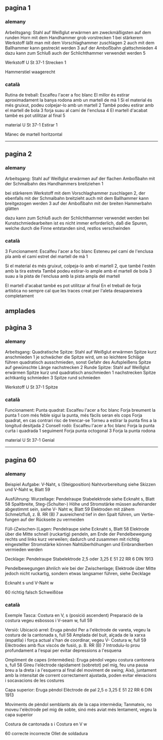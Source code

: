 ## pagina 1
### alemany 

Arbelitsgang:
Stahl auf Weißglut erwärmen 
am zweckmäßigsten auf dem runden Horn mit dem Handhammer grob vorstrecken 1
bei stärkerem Werkstoff läßt man mit dem Vorschlaghammer zuschlagen 2
auch mit dem Ballhammer kann gestreckt werden 3
auf der Amboẞbahn glattschmieden 4
dazu kann zum Schluß auch der Schlichthammer verwendet werden 5

Werkstoff
U St 37-1
Strecken
1

Hammerstiel waagerecht
### català

Rutina de treball:
Escalfeu l'acer a foc blanc
El millor és estirar aproximadament la banya rodona amb un martell de mà 1
Si el material és més gruixut, podeu colpejar-lo amb un martell 2
També podeu estirar amb el martell de bola 3
forja suau al camí de l'enclusa 4
El martell d'acabat també es pot utilitzar al final 5

material
U St 37-1
Estirar
1

Mànec de martell horitzontal

---
## pagina 2
### alemany
Arbeitsgang:
Stahl auf Weißglut erwärmen
auf der flachen Amboẞbahn mit der Schmalbahn des Handhammers breitziehen 1

bei stärkerem Werkstoff mit dem Vorschlaghammer zuschlagen 2, der ebenfalls mit der Schmalbahn breitzieht
auch mit dem Ballhammer kann breitgezogen werden 3 
auf der Amboẞbahn mit der breiten Hammerbahn glätten

dazu kann zum Schluß auch der Schlichthammer verwendet werden
bei Kunstschmiedearbeiten ist es nicht immer erforderlich, daß die Spuren, welche 
durch die Finne entstanden sind, restlos verschwinden

### català
3
Funcionament:
Escalfeu l'acer a foc blanc
Esteneu pel camí de l'enclusa pla amb el camí estret del martell de mà 1

Si el material és més gruixut, colpeja-lo amb el martell 2, que també l'estén amb la tira estreta
També podeu estirar-lo ample amb el martell de bola 3
suau a la pista de l'enclusa amb la pista ampla del martell

El martell d'acabat també es pot utilitzar al final
En el treball de forja artística no sempre cal que les traces
creat per l'aleta desapareixerà completament


amplades
---
## pàgina 3
### alemany

Arbeitsgang:
Quadratische Spitze:
Stahl auf Weißglut erwärmen
Spitze kurz anschmieden 1
je schwächer die Spitze wird, um so leichtere Schläge führen
quadratisch ausschmieden, sonst Gefahr des Aufspleißens
Spitze auf gewünschte Länge nachstrecken 2
Runde Spitze:
Stahl auf Weißglut erwärmen
Spitze kurz und quadratisch anschmieden 1
nachstrecken
Spitze achtkantig schmieden 3
Spitze rund schmieden

Werkstoff
U St 37-1
Spitze

### català
Funcionament:
Punta quadrat:
Escalfeu l'acer a foc blanc
Forja breument la punta 1
com més feble sigui la punta, més fàcils seran els cops
Forja quadrat, en cas contrari risc de trencar-se
Torneu a estirar la punta fins a la longitud desitjada 2
Consell rodó:
Escalfeu l'acer a foc blanc
Forja la punta curta i quadrada 1
seguiment
Forja punta octogonal 3
Forja la punta rodona

material
U St 37-1
Genial

---
## pagina 60
### alemany

Beispiel
Aufgabe:
V-Naht, s (Steigposition)
Nahtvorbereitung siehe Skizzen und V-Naht w, Blatt 59

Ausführung:
Wurzellage:
Pendelraupe
Stabelektrode siehe Ecknaht s, Blatt 58
Spaltbreite, Steg-(Schulter-) Höhe und Stromstärke
müssen aufeinander abgestimmt sein, siehe V-
Naht w, Blatt 59
Elektroden mit zähem Schmelzfluß, z. B. RR (B) 7
ausreichend tief in den Spalt führen, um Vertie-fungen auf der Rückseite zu vermeiden

Füll-(Zwischen-)Lagen:
Pendelraupe
siehe Ecknaht s, Blatt 58
Elektrode über die Mitte schnell (ruckartig) pendeln, am Ende der Pendelbewegung rechts und links kurz verweilen; dadurch und zusammen mit richtig eingestellter Stromstärke können Nahtüberhöhungen und Einbrandkerben vermieden werden

Decklage:
Pendelraupe
Stabelektrode 2,5 oder 3,25 E 51 22 RR 6 DIN 1913

Pendelbewegungen ähnlich wie bei der Zwischenlage; Elektrode über Mitte jedoch nicht ruckartig, sondern etwas langsamer führen, siehe Decklage

Ecknaht s und
V-Naht w

60
richtig
falsch
Schweißöse

### català

Exemple
Tasca:
Costura en V, s (posició ascendent)
Preparació de la costura vegeu esbossos i V-seam w, full 59

Versió:
Ubicació arrel:
Eruga pèndol
Per a l'elèctrode de vareta, vegeu la costura de la cantonada s, full 58
Amplada del buit, alçada de la xarxa (espatlla) i força actual
s'han de coordinar, vegeu V-
Costura w, full 59
Elèctrodes amb flux viscós de fusió, p. B. RR (B) 7
Introduïu-lo prou profundament a l'espai per evitar depressions a l'esquena

Ompliment de capes (intermèdies):
Eruga pèndol
vegeu costura cantonera s, full 58
Gireu l'elèctrode ràpidament (sobretot) pel mig, feu una pausa breu a la dreta i a l'esquerra al final del moviment de swing; Això, juntament amb la intensitat de corrent correctament ajustada, poden evitar elevacions i socavacions de les costures

Capa superior:
Eruga pèndol
Elèctrode de pal 2,5 o 3,25 E 51 22 RR 6 DIN 1913

Moviments de pèndol semblants als de la capa intermèdia; Tanmateix, no moveu l'elèctrode pel mig de sobte, sinó més aviat més lentament, vegeu la capa superior

Costura de cantonada s i
Costura en V w

60
correcte
incorrecte
Ollet de soldadura



